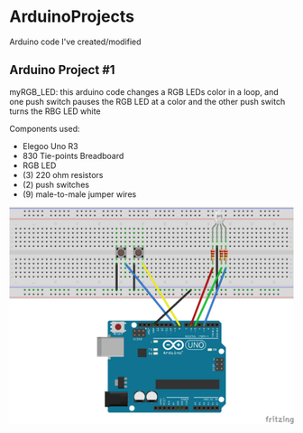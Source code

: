 # ArduinoProjects
Arduino code I've created/modified

## Arduino Project #1
myRGB_LED: this arduino code changes a RGB LEDs color in a loop, and one push switch pauses the RGB LED at a color and the other push
switch turns the RBG LED white

Components used:
- Elegoo Uno R3
- 830 Tie-points Breadboard
- RGB LED
- (3) 220 ohm resistors
- (2) push switches
- (9) male-to-male jumper wires

![ ](myRGB_LEDschematics/myRGB_LEDschematic.png)
